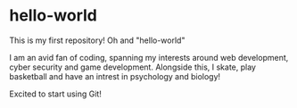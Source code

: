 # hello-world
This is my first repository! Oh and "hello-world"

I am an avid fan of coding, spanning my interests around web development, cyber security and game development.
Alongside this, I skate, play basketball and have an intrest in psychology and biology!

Excited to start using Git!
